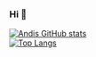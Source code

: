 ### Hi 👋

[![Andis GitHub stats](https://github-readme-stats.vercel.app/api?username=Andireas1803&count_private=true)]()  
[![Top Langs](https://github-readme-stats.vercel.app/api/top-langs/?username=Andireas1803)]()

<!--
**Andireas1803/Andireas1803** is a ✨ _special_ ✨ repository because its `README.md` (this file) appears on your GitHub profile.

Here are some ideas to get you started:

- 🔭 I’m currently working on ...
- 🌱 I’m currently learning ...
- 👯 I’m looking to collaborate on ...
- 🤔 I’m looking for help with ...
- 💬 Ask me about ...
- 📫 How to reach me: ...
- 😄 Pronouns: ...
- ⚡ Fun fact: ...
-->
